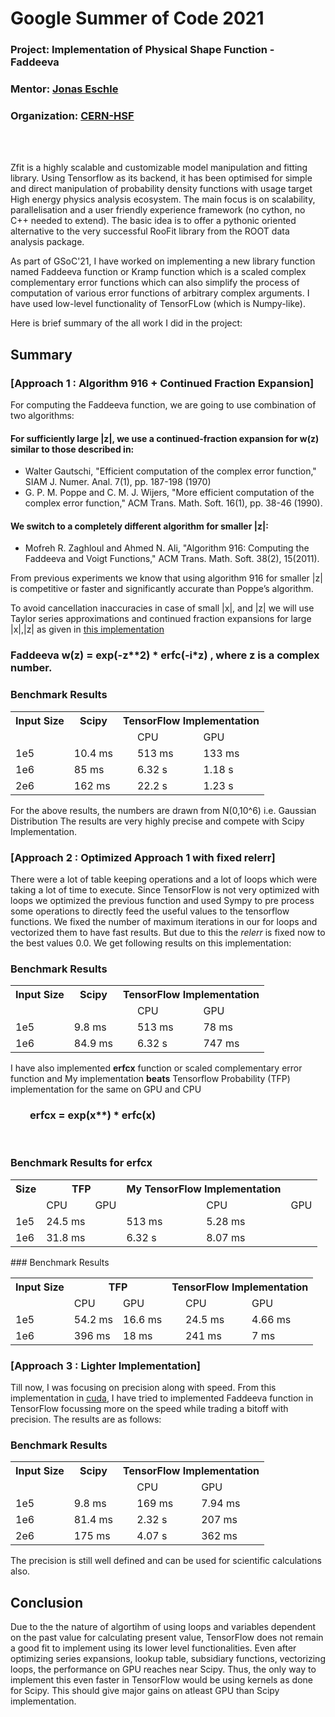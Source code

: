 # Google Summer of Code 2021
### Project: Implementation of Physical Shape Function - Faddeeva
### Mentor: [Jonas Eschle](https://www.physik.uzh.ch/en/researcharea/lhcb/team/phd-students/Eschle.html)
### Organization: [CERN-HSF](https://hepsoftwarefoundation.org/)

<br/>
<br/>

Zfit is a highly scalable and customizable model manipulation and fitting library. Using Tensorflow as its backend, it has been optimised for simple and direct manipulation of probability density functions with usage target High energy physics analysis ecosystem. The main focus is on scalability, parallelisation and a user friendly experience framework (no cython, no C++ needed to extend). The basic idea is to offer a pythonic oriented alternative to the very successful RooFit library from the ROOT data analysis package.

As part of GSoC'21, I have worked on implementing a new library function named Faddeeva function or Kramp function which is a scaled complex complementary error functions which can also simplify the process of computation of various error functions of arbitrary complex arguments. I have used low-level functionality of TensorFLow (which is Numpy-like).

Here is brief summary of the all work I did in the project:

## Summary


<!-- ## Details -->
### [Approach 1 : Algorithm 916 + Continued Fraction Expansion]
For computing the Faddeeva function, we are going to use combination of two algorithms:
#### For sufficiently large |z|, we use a continued-fraction expansion for w(z) similar to those described in: 
   *    Walter Gautschi, "Efficient computation of the complex error   function," SIAM J. Numer. Anal. 7(1), pp. 187-198 (1970) 
   *    G. P. M. Poppe and C. M. J. Wijers, "More efficient computation of the complex error function," ACM Trans. Math. Soft. 16(1), pp. 38-46 (1990).

#### We switch to a completely different algorithm for smaller |z|:

*  Mofreh R. Zaghloul and Ahmed N. Ali, "Algorithm 916: Computing the Faddeeva and Voigt Functions," ACM Trans. Math. Soft. 38(2), 15(2011).

From previous experiments we know that using algorithm 916 for smaller |z|  is competitive or faster and significantly accurate than Poppe’s algorithm. 

To avoid cancellation inaccuracies in case of small |x|, and |z| we will use Taylor series approximations and continued fraction expansions for large |x|,|z| as given in [this implementation](http://ab-initio.mit.edu/Faddeeva.cc)


###   Faddeeva   **w(z) = exp(-z\*\*2) * erfc(-i*z)** , where z is a complex number.

### Benchmark Results

<table cellpadding="5" cellspacing="52">
<tr>
 <th scope="col">Input Size</th>
 <th scope="col">Scipy</th>
 <th scope="col" colspan="8">TensorFlow Implementation</th>
 <!-- <th scope="col">Time</th> -->

</tr>
<tr>
 <td>&nbsp;</td>
 <td style="padding-right: 2px">&nbsp;</td>
 <td></td>
 <td style="padding-right: 30px"> CPU</td>
 
 <td>GPU</td>
</tr>
<tr>

<tr>

 <td>1e5</td>
 <td>10.4 ms</td>
 <td ></td>
 <td "padding-right: 30px">513 ms</td>
 <td>133 ms</td>
</tr>
<tr>
 <td>1e6</td>
 <td>85 ms</td>
 <td ></td>
 <td "padding-right: 30px">6.32 s</td>
 <td>1.18 s</td>
</tr>
<tr>
 <td>2e6</td>
 <td>162 ms</td>
 <td ></td>
 <td > 22.2 s </td>
 <td>1.23 s</td>
</tr>

</table>  

For the above results, the numbers are drawn from N(0,10^6) i.e. Gaussian Distribution
The results are very highly precise and compete with Scipy Implementation.

### [Approach 2 : Optimized Approach 1 with fixed relerr]

There were a lot of table keeping operations and a lot of loops which were taking a lot of time to execute. Since TensorFlow is not very optimized with loops we optimized the previous function and used Sympy to pre process some operations to directly feed the useful values to the tensorflow functions. We fixed the number of maximum iterations in our for loops and vectorized them to have fast results. But due to this the *relerr* is fixed now to the best values 0.0. We get following results on this implementation:

### Benchmark Results

<table cellpadding="5" cellspacing="52">
<tr>
 <th scope="col">Input Size</th>
 <th scope="col">Scipy</th>
 <th scope="col" colspan="8">TensorFlow Implementation</th>
 <!-- <th scope="col">Time</th> -->

</tr>
<tr>
 <td>&nbsp;</td>
 <td style="padding-right: 2px">&nbsp;</td>
 <td></td>
 <td style="padding-right: 30px"> CPU</td>
 
 <td>GPU</td>
</tr>
<tr>

<tr>

 <td>1e5</td>
 <td>9.8 ms</td>
 <td ></td>
 <td "padding-right: 30px">513 ms</td>
 <td>78 ms</td>
</tr>
<tr>
 <td>1e6</td>
 <td>84.9 ms</td>
 <td ></td>
 <td "padding-right: 30px">6.32 s</td>
 <td>747 ms</td>
</tr>


</table>  

I have also implemented **erfcx** function or scaled complementary error function and My implementation **beats** Tensorflow Probability (TFP) implementation for the same on GPU and CPU

 ### &nbsp;   &nbsp;   &nbsp;   &nbsp;          **erfcx = exp(x\**) * erfc(x)**
 <br />


### Benchmark Results for erfcx

<table>
<tr>
 <th scope="col" >Size</th>
 <th scope="col" colspan="2.5">TFP</th>


 <th scope="col" colspan="2">My TensorFlow Implementation</th>
 <!-- <th scope="col">Time</th> -->

</tr>
<tr>
 <td>&nbsp;</td>
 <td style="padding-right: 2.5" >CPU</td>
<td>GPU</td>
 <td></td>
 <td > CPU</td>
 <td>GPU</td>
</tr>
<tr>

<tr>

 <td>1e5</td>
 <td>24.5 ms</td>
 <td ></td>
 <td "padding-right: 30px">513 ms</td>
 <td>5.28 ms</td>
</tr>
<tr>
 <td>1e6</td>
 <td>31.8 ms</td>
 <td ></td>
 <td "padding-right: 30px">6.32 s</td>
 <td>8.07 ms</td>
</tr>


</table>  
### Benchmark Results

<table cellpadding="5" cellspacing="52">
<tr>
 <th scope="col">Input Size</th>
 <!-- <th scope="col">Scipy</th> -->
 <th scope="col" colspan=2.3">TFP</th>
 <th scope="col" colspan=3">TensorFlow Implementation</th>


 <!-- <th scope="col">Time</th> -->

</tr>
<tr>
 <td>&nbsp;</td>
 <!-- <td style="padding-right: 2px">&nbsp;</td> -->
 <!-- <td></td> -->
 <td> CPU</td>
 <td>GPU</td>
  <td></td>
  
 <td> CPU</td>
 <td>GPU</td>
</tr>
<tr>

<tr>

 <td>1e5</td>
 <td>54.2 ms</td>
 <td>16.6 ms</td>

 <td ></td>
 <td>24.5 ms</td>
 <td>4.66 ms</td>
 
</tr>
<tr>

 <td>1e6</td>
 <td>396 ms</td>
 <td>18 ms</td>

 <td ></td>
 <td>241 ms</td>
 <td>7 ms</td>
 
</tr>

</table>  


### [Approach 3 : Lighter Implementation]


Till now, I was focusing on precision along with speed. From this implementation in [cuda](https://github.com/aoeftiger/faddeevas/blob/master/cernlib_cuda/wofz.cu), I have tried to implemented Faddeeva function in TensorFlow focussing more on the speed while trading a bitoff with precision. The results are as follows:
### Benchmark Results

<table cellpadding="5" cellspacing="52">
<tr>
 <th scope="col">Input Size</th>
 <th scope="col">Scipy</th>
 <th scope="col" colspan="8">TensorFlow Implementation</th>
 <!-- <th scope="col">Time</th> -->

</tr>
<tr>
 <td>&nbsp;</td>
 <td style="padding-right: 2px">&nbsp;</td>
 <td></td>
 <td style="padding-right: 30px"> CPU</td>
 
 <td>GPU</td>
</tr>
<tr>

<tr>

 <td>1e5</td>
 <td>9.8 ms</td>
 <td ></td>
 <td "padding-right: 30px">169 ms</td>
 <td>7.94 ms</td>
</tr>
<tr>
 <td>1e6</td>
 <td>81.4 ms</td>
 <td ></td>
 <td "padding-right: 30px">2.32 s</td>
 <td>207 ms</td>
</tr>
<tr>
 <td>2e6</td>
 <td>175 ms</td>
 <td ></td>
 <td > 4.07 s</td>
 <td>362 ms</td>
</tr>

</table>  
The precision is still well defined and can be used for scientific calculations also.

## Conclusion

Due to the the nature of algortihm of using loops and variables dependent on the past value for calculating present value, TensorFlow does not remain a good fit to implement using its lower level functionalities. Even after optimizing series expansions, lookup table, subsidiary functions, vectorizing loops, the performance on GPU reaches near Scipy. Thus, the only way to implement this even faster in TensorFlow would be using kernels as done for Scipy. This should give major gains on atleast GPU than Scipy implementation. 
